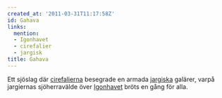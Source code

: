 ```yaml
---
created_at: '2011-03-31T11:17:58Z'
id: Gahava
links:
  mention:
  - Igonhavet
  - cirefalier
  - jargisk
title: Gahava
---
```


Ett sjöslag där [cirefalierna] besegrade en armada [jargiska] galärer, varpå jargiernas
sjöherravälde över [Igonhavet] bröts en gång för alla.

  [cirefalierna]: cirefalier
  [jargiska]: jargisk
  [Igonhavet]: Igonhavet
